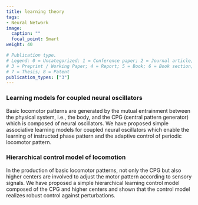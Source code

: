 ```yaml
---
title: learning theory
tags:
- Neural Network
image:
  caption: ""
  focal_point: Smart
weight: 40

# Publication type.
# Legend: 0 = Uncategorized; 1 = Conference paper; 2 = Journal article;
# 3 = Preprint / Working Paper; 4 = Report; 5 = Book; 6 = Book section;
# 7 = Thesis; 8 = Patent
publication_types: ["3"]
---
```


### Learning models for coupled neural oscillators

Basic locomotor patterns are generated by the mutual entrainment between the physical system, i.e., the body, and the CPG (central pattern generator) which is composed of neural oscillators. We have proposed simple associative learning models for coupled neural oscillators which enable the learning of instructed phase pattern and the adaptive control of periodic locomotor pattern.

### Hierarchical control model of locomotion

In the production of basic locomotor patterns, not only the CPG but also higher centers are involved to adjust the motor pattern according to sensory signals. We have proposed a simple hierarchical learning control model composed of the CPG and higher centers and shown that the control model realizes robust control against perturbations.

<!--[Related papers](../papers/#cpg)-->
